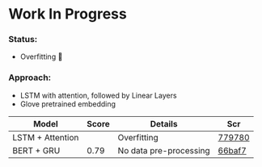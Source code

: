 # Work In Progress

### Status:
  - Overfitting :rofl:
### Approach:
  - LSTM with attention, followed by Linear Layers
  - Glove pretrained embedding

| Model | Score | Details | Scr |
|-------|-------|---------|-----|
| LSTM + Attention |  | Overfitting | [779780](https://github.com/harshraj22/DeepLearning/blob/7797803ca63e5a9475a7afe848ddaf5f6290427b/submissions/Kaggle%20%5BDisaster%20Tweet%5D/Disaster_Tweet_Kaggle.ipynb) |
| BERT + GRU | 0.79 | No data pre-processing | [66baf7](https://github.com/harshraj22/DeepLearning/blob/66baf75186af762bd481f0fe530ec43d8c553237/submissions/Kaggle%20%5BDisaster%20Tweet%5D/Disaster_Tweet_Kaggle.ipynb)
